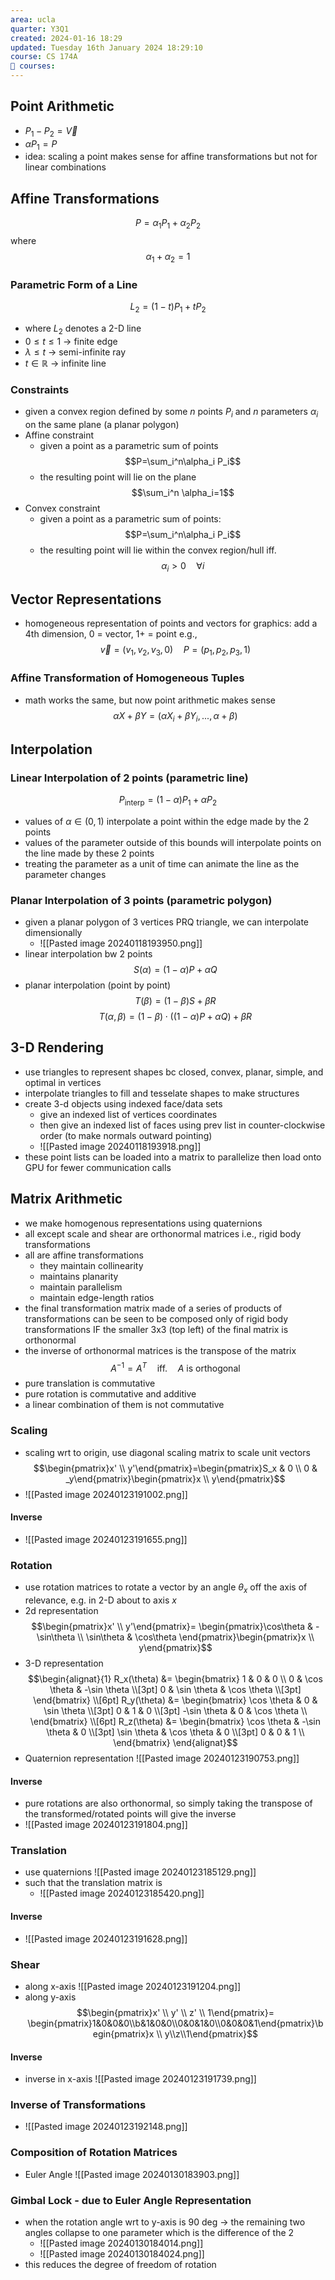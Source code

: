 ```yaml
---
area: ucla
quarter: Y3Q1
created: 2024-01-16 18:29
updated: Tuesday 16th January 2024 18:29:10
course: CS 174A
📕 courses:
---
```

## Point Arithmetic
- $P_1-P_2=\vec V$
- $\alpha P_1=P$
- idea: scaling a point makes sense for affine transformations but not for linear combinations
## Affine Transformations
$$P=\alpha_1 P_1+\alpha_2 P_2$$
where
$$\alpha_1+\alpha_2=1$$
### Parametric Form of a Line
$$L_2=(1-t)P_1+tP_2$$
- where $L_2$ denotes a 2-D line
- $0\le t\le 1$ -> finite edge
- $\lambda \le t$ -> semi-infinite ray
- $t\in \mathbb R$ -> infinite line
### Constraints
- given a convex region defined by some $n$ points $P_i$ and $n$ parameters $\alpha_i$ on the same plane (a planar polygon)
- Affine constraint
	- given a point as a parametric sum of points $$P=\sum_i^n\alpha_i P_i$$
	- the resulting point will lie on the plane $$\sum_i^n \alpha_i=1$$
- Convex constraint
	- given a point as a parametric sum of points: $$P=\sum_i^n\alpha_i P_i$$
	- the resulting point will lie within the convex region/hull iff.$$\alpha_i\gt 0 \quad \forall i$$
## Vector Representations
- homogeneous representation of points and vectors for graphics: add a 4th dimension, 0 = vector, 1+ = point e.g., $$\vec v = (v_1,v_2,v_3,0)\quad P=(p_1,p_2,p_3,1)$$
### Affine Transformation of Homogeneous Tuples
- math works the same, but now point arithmetic makes sense $$\alpha X +\beta Y = \big(\alpha X_i+\beta Y_i,...,\alpha+\beta\big)$$
## Interpolation
### Linear Interpolation of 2 points (parametric line)
$$ P_{\text{interp}}=(1-\alpha)P_1 + \alpha P_2$$
- values of $\alpha\in(0,1)$ interpolate a point within the edge made by the 2 points
- values of the parameter outside of this bounds will interpolate points on the line made by these 2 points
- treating the parameter as a unit of time can animate the line as the parameter changes
### Planar Interpolation of 3 points (parametric polygon)
- given a planar polygon of 3 vertices PRQ triangle, we can interpolate dimensionally
	- ![[Pasted image 20240118193950.png]]
- linear interpolation bw 2 points $$S(\alpha) = (1-\alpha)P + \alpha Q$$
- planar interpolation (point by point) $$T(\beta) = (1-\beta)S+\beta R$$ $$T(\alpha,\beta)=(1-\beta)\cdot\bigg((1-\alpha)P+\alpha Q\bigg) + \beta R$$
## 3-D Rendering
- use triangles to represent shapes bc closed, convex, planar, simple, and optimal in vertices
- interpolate triangles to fill and tesselate shapes to make structures
- create 3-d objects using indexed face/data sets
	- give an indexed list of vertices coordinates
	- then give an indexed list of faces using prev list in counter-clockwise order (to make normals outward pointing)
	- ![[Pasted image 20240118193918.png]]
- these point lists can be loaded into a matrix to parallelize then load onto GPU for fewer communication calls
## Matrix Arithmetic
- we make homogenous representations using quaternions
- all except scale and shear are orthonormal matrices i.e., rigid body transformations
- all are affine transformations
	- they maintain collinearity
	- maintains planarity
	- maintain parallelism
	- maintain edge-length ratios
- the final transformation matrix made of a series of products of transformations can be seen to be composed only of rigid body transformations IF the smaller 3x3 (top left) of the final matrix is orthonormal
- the inverse of orthonormal matrices is the transpose of the matrix $$A^{-1}=A^T\quad\text{iff.}\quad \text{$A$ is orthogonal}$$
- pure translation is commutative
- pure rotation is commutative and additive
- a linear combination of them is not commutative
### Scaling
- scaling wrt to origin, use diagonal scaling matrix to scale unit vectors $$\begin{pmatrix}x' \\ y'\end{pmatrix}=\begin{pmatrix}S_x & 0 \\ 0 & _y\end{pmatrix}\begin{pmatrix}x \\ y\end{pmatrix}$$
- ![[Pasted image 20240123191002.png]]
#### Inverse
- ![[Pasted image 20240123191655.png]]
### Rotation
- use rotation matrices to rotate a vector by an angle $\theta_x$ off the axis of relevance, e.g. in 2-D about to axis $x$ 
- 2d representation$$\begin{pmatrix}x' \\ y'\end{pmatrix}= \begin{pmatrix}\cos\theta & -\sin\theta \\ \sin\theta & \cos\theta \end{pmatrix}\begin{pmatrix}x \\ y\end{pmatrix}$$
- 3-D representation $$\begin{alignat}{1}
R_x(\theta) &= \begin{bmatrix}
1 &  0            &  0           \\
0 &  \cos \theta  & -\sin \theta \\[3pt]
0 &  \sin \theta & \cos \theta \\[3pt]
\end{bmatrix} \\[6pt]
R_y(\theta) &= \begin{bmatrix}
\cos \theta & 0 & \sin \theta \\[3pt]
0           & 1 &  0           \\[3pt]
-\sin \theta & 0 &  \cos \theta \\
\end{bmatrix} \\[6pt]
R_z(\theta) &= \begin{bmatrix}
\cos \theta & -\sin \theta & 0 \\[3pt]
\sin \theta &  \cos \theta & 0 \\[3pt]
0           &  0           & 1 \\
\end{bmatrix}
\end{alignat}$$
- Quaternion representation ![[Pasted image 20240123190753.png]]
#### Inverse
- pure rotations are also orthonormal, so simply taking the transpose of the transformed/rotated points will give the inverse
- ![[Pasted image 20240123191804.png]]
### Translation
- use quaternions ![[Pasted image 20240123185129.png]]
- such that the translation matrix is 
	- ![[Pasted image 20240123185420.png]]
#### Inverse
- ![[Pasted image 20240123191628.png]]
### Shear
- along x-axis ![[Pasted image 20240123191204.png]]
- along y-axis $$\begin{pmatrix}x' \\ y' \\ z' \\ 1\end{pmatrix}= \begin{pmatrix}1&0&0&0\\b&1&0&0\\0&0&1&0\\0&0&0&1\end{pmatrix}\begin{pmatrix}x \\ y\\z\\1\end{pmatrix}$$
#### Inverse
- inverse in x-axis ![[Pasted image 20240123191739.png]]
### Inverse of Transformations
- ![[Pasted image 20240123192148.png]]

### Composition of Rotation Matrices
- Euler Angle ![[Pasted image 20240130183903.png]]
### Gimbal Lock - due to Euler Angle Representation
- when the rotation angle wrt to y-axis is 90 deg -> the remaining two angles collapse to one parameter which is the difference of the 2
	- ![[Pasted image 20240130184014.png]]
	- ![[Pasted image 20240130184024.png]]
- this reduces the degree of freedom of rotation